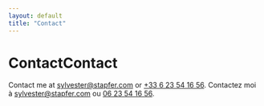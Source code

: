 ```yaml
---
layout: default
title: "Contact"
---
```


<div class="content">
  <h1><span class="lang-en">Contact</span><span class="lang-fr">Contact</span></h1>
  <p>
  <span class="lang-en">
    Contact me at 
    <a href="mailto:sylvester@stapfer.com">sylvester@stapfer.com</a> 
    or 
    <a href="tel:+33623541656">+33 6 23 54 16 56</a>.
  </span>
  <span class="lang-fr">
    Contactez moi à 
    <a href="mailto:sylvester@stapfer.com">sylvester@stapfer.com</a> 
    ou 
    <a href="tel:+33623541656">06 23 54 16 56</a>.
  </span>
  </p>
</div>